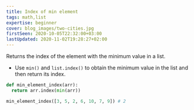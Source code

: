 ```yaml
---
title: Index of min element
tags: math,list
expertise: beginner
cover: blog_images/two-cities.jpg
firstSeen: 2020-10-05T22:32:00+03:00
lastUpdated: 2020-11-02T19:28:27+02:00
---
```


Returns the index of the element with the minimum value in a list.

- Use `min()` and `list.index()` to obtain the minimum value in the list and then return its index.

```py
def min_element_index(arr):
  return arr.index(min(arr))
```

```py
min_element_index([3, 5, 2, 6, 10, 7, 9]) # 2
```
